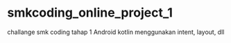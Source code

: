 # smkcoding_online_project_1
challange smk coding tahap 1 Android kotlin menggunakan intent, layout, dll
